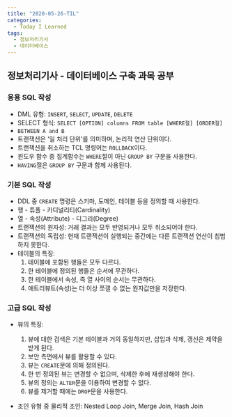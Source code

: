 ```yaml
---
title: "2020-05-26-TIL"
categories:
  - Today I Learned
tags:
  - 정보처리기사
  - 데이터베이스
---
```


## 정보처리기사 - 데이터베이스 구축 과목 공부
  ### 응용 SQL 작성
  
  - DML 유형: `INSERT`, `SELECT`, `UPDATE`, `DELETE`
  - SELECT 형식: `SELECT [OPTION] columns FROM table [WHERE절] [ORDER절]`
  - `BETWEEN A and B`
  - 트랜잭션은 '일 처리 단위'를 의미하며, 논리적 연산 단위이다.
  - 트랜잭션을 취소하는 TCL 명령어는 `ROLLBACK`이다.
  - 윈도우 함수 중 집계함수는 `WHERE`절이 아닌 `GROUP BY` 구문을 사용한다.
  - `HAVING`절은 `GROUP BY` 구문과 함께 사용된다.
  
  ### 기본 SQL 작성
  
  - DDL 중 `CREATE` 명령은 스키마, 도메인, 테이블 등을 정의할 때 사용한다.
  - 행 - 튜플 - 카디널리티(Cardinality)
  - 열 - 속성(Attribute) - 디그리(Degree)
  - 트랜잭션의 원자성: 거래 결과는 모두 반영되거나 모두 취소되어야 한다.
  - 트랜잭션의 독립성: 현재 트랜잭션이 실행되는 중간에는 다른 트랜잭션 연산이 침범하지 못한다.
  - 테이블의 특징: 
    1. 테이블에 포함된 행들은 모두 다르다.
    2. 한 테이블에 정의된 행들은 순서에 무관하다.
    3. 한 테이블에서 속성, 즉 열 사이의 순서는 무관하다.
    4. 애트리뷰트(속성)는 더 이상 쪼갤 수 없는 원자값만을 저장한다.
  
  ### 고급 SQL 작성
  
  - 뷰의 특징:
    1. 뷰에 대한 검색은 기본 테이블과 거의 동일하지만, 삽입과 삭제, 갱신은 제약을 받게 된다.
    2. 보안 측면에서 뷰를 활용할 수 있다.
    3. 뷰는 `CREATE`문에 의해 정의된다.
    4. 한 번 정의된 뷰는 변경할 수 없으며, 삭제한 후에 재생성해야 한다.
    5. 뷰의 정의는 `ALTER`문을 이용하여 변경할 수 없다.
    6. 뷰를 제거할 때에는 `DROP`문을 사용한다.

  - 조인 유형 중 물리적 조인: Nested Loop Join, Merge Join, Hash Join
